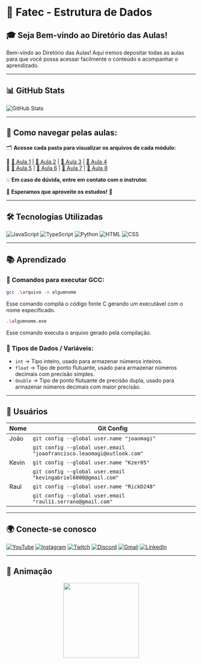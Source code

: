 # 🏫 Fatec - Estrutura de Dados

## 🎓 Seja Bem-vindo ao Diretório das Aulas!

Bem-vindo ao Diretório das Aulas! Aqui iremos depositar todas as aulas para que você possa acessar facilmente o conteúdo e acompanhar o aprendizado.

---

## 📊 GitHub Stats

![GitHub Stats](https://github-readme-stats.vercel.app/api?username=Kzer05&show_icons=true&theme=dracula)

---

## 📂 Como navegar pelas aulas:

🗂️ **Acesse cada pasta para visualizar os arquivos de cada módulo:**  

📌 [📁 Aula 1](https://github.com/Kzer05/Fatec-Estrura-De-Dados/tree/main/Aula01) | [📁 Aula 2](https://github.com/Kzer05/Fatec-Estrura-De-Dados/tree/main/Aula02) | [📁 Aula 3](https://github.com/Kzer05/Fatec-Estrura-De-Dados/tree/main/Aula03) | [📁 Aula 4](https://github.com/Kzer05/Fatec-Estrura-De-Dados/tree/main/Aula04)  
📌 [📁 Aula 5](https://github.com/Kzer05/Fatec-Estrura-De-Dados/tree/main/Aula05) | [📁 Aula 6](https://github.com/Kzer05/Fatec-Estrura-De-Dados/tree/main/Aula06) | [📁 Aula 7](https://github.com/Kzer05/Fatec-Estrura-De-Dados/tree/main/Aula07) | [📁 Aula 8](https://github.com/Kzer05/Fatec-Estrura-De-Dados/tree/main/Aula08)  

💡 **Em caso de dúvida, entre em contato com o instrutor.**  

🚀 **Esperamos que aproveite os estudos!** 🎉  

---

## 🛠️ Tecnologias Utilizadas

![JavaScript](https://img.shields.io/badge/JavaScript-F7DF1E?style=for-the-badge&logo=javascript&logoColor=black)
![TypeScript](https://img.shields.io/badge/TypeScript-007ACC?style=for-the-badge&logo=typescript&logoColor=white)
![Python](https://img.shields.io/badge/Python-3776AB?style=for-the-badge&logo=python&logoColor=white)
![HTML](https://img.shields.io/badge/HTML5-E34F26?style=for-the-badge&logo=html5&logoColor=white)
![CSS](https://img.shields.io/badge/CSS3-1572B6?style=for-the-badge&logo=css3&logoColor=white)

---

## 📚 Aprendizado

### 🔹 Comandos para executar GCC:
```bash
gcc .\arquivo -o algumnome
```
Esse comando compila o código fonte C gerando um executável com o nome especificado.

```bash
.\algumnome.exe
```
Esse comando executa o arquivo gerado pela compilação.

### 🔹 Tipos de Dados / Variáveis:
- `int` → Tipo inteiro, usado para armazenar números inteiros.
- `float` → Tipo de ponto flutuante, usado para armazenar números decimais com precisão simples.
- `double` → Tipo de ponto flutuante de precisão dupla, usado para armazenar números decimais com maior precisão.

---

## 👥 Usuários

| Nome  | Git Config |
|-------|-----------|
| João  | `git config --global user.name "joaomagi"`  |
|       | `git config --global user.email "joaofrancisco.leaomagi@outlook.com"`  |
| Kevin | `git config --global user.name "Kzer05"`  |
|       | `git config --global user.email "kevingabriel6000@gmail.com"`  |
| Raul  | `git config --global user.name "RickD248"`  |
|       | `git config --global user.email "raul11.serrano@gmail.com"`  |

---

## 🌍 Conecte-se conosco

[![YouTube](https://img.shields.io/badge/Youtube-FF0000?style=for-the-badge&logo=youtube&logoColor=white)](#)
[![Instagram](https://img.shields.io/badge/Instagram-E4405F?style=for-the-badge&logo=instagram&logoColor=white)](#)
[![Twitch](https://img.shields.io/badge/Twitch-9146FF?style=for-the-badge&logo=twitch&logoColor=white)](#)
[![Discord](https://img.shields.io/badge/Discord-7289DA?style=for-the-badge&logo=discord&logoColor=white)](#)
[![Gmail](https://img.shields.io/badge/Gmail-D14836?style=for-the-badge&logo=gmail&logoColor=white)](#)
[![LinkedIn](https://img.shields.io/badge/LinkedIn-0077B5?style=for-the-badge&logo=linkedin&logoColor=white)](#)

---

## 🌟 Animação  

<div style="text-align: center;">
  <img src="https://media.giphy.com/media/j5I5xWl7h1ABpaEUXL/giphy.gif" width="200px" style="animation: pulse 1.5s infinite;">
</div>  
